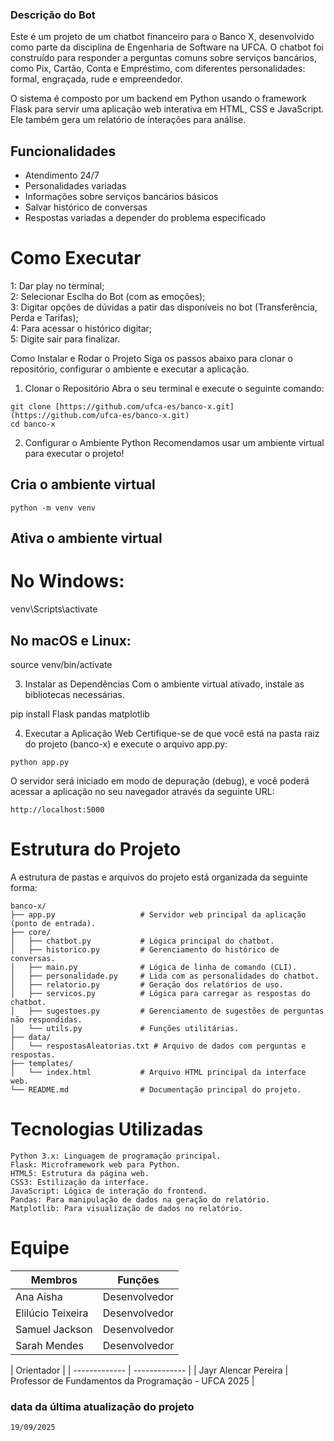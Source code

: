 ### Descrição do Bot
Este é um projeto de um chatbot financeiro para o Banco X, desenvolvido como parte da disciplina de Engenharia de Software na UFCA. O chatbot foi construído para responder a perguntas comuns sobre serviços bancários, como Pix, Cartão, Conta e Empréstimo, com diferentes personalidades: formal, engraçada, rude e empreendedor.

O sistema é composto por um backend em Python usando o framework Flask para servir uma aplicação web interativa em HTML, CSS e JavaScript. Ele também gera um relatório de interações para análise.

## Funcionalidades
- Atendimento 24/7
- Personalidades variadas
- Informações sobre serviços bancários básicos
- Salvar histórico de conversas
- Respostas variadas a depender do problema especificado

# Como Executar

1: Dar play no terminal; <br>
2: Selecionar Esclha do Bot (com as emoções); <br>
3: Digitar opções de dúvidas a patir das disponíveis no bot (Transferência, Perda e Tarifas); <br>
4: Para acessar o histórico digitar; <br>
5: Digite sair para finalizar.

Como Instalar e Rodar o Projeto
Siga os passos abaixo para clonar o repositório, configurar o ambiente e executar a aplicação.

1. Clonar o Repositório
Abra o seu terminal e execute o seguinte comando:
```
git clone [https://github.com/ufca-es/banco-x.git](https://github.com/ufca-es/banco-x.git)
cd banco-x
```
2. Configurar o Ambiente Python
Recomendamos usar um ambiente virtual para executar o projeto!

## Cria o ambiente virtual
```
python -m venv venv
```
## Ativa o ambiente virtual
# No Windows:
venv\Scripts\activate
## No macOS e Linux:
source venv/bin/activate

3. Instalar as Dependências
Com o ambiente virtual ativado, instale as bibliotecas necessárias.

pip install Flask pandas matplotlib

4. Executar a Aplicação Web
Certifique-se de que você está na pasta raiz do projeto (banco-x) e execute o arquivo app.py:
```
python app.py
```
O servidor será iniciado em modo de depuração (debug), e você poderá acessar a aplicação no seu navegador através da seguinte URL:
```
http://localhost:5000
```
# Estrutura do Projeto
A estrutura de pastas e arquivos do projeto está organizada da seguinte forma:

```
banco-x/
├── app.py                   # Servidor web principal da aplicação (ponto de entrada).
├── core/
│   ├── chatbot.py           # Lógica principal do chatbot.
│   ├── historico.py         # Gerenciamento do histórico de conversas.
│   ├── main.py              # Lógica de linha de comando (CLI).
│   ├── personalidade.py     # Lida com as personalidades do chatbot.
│   ├── relatorio.py         # Geração dos relatórios de uso.
│   ├── servicos.py          # Lógica para carregar as respostas do chatbot.
│   ├── sugestoes.py         # Gerenciamento de sugestões de perguntas não respondidas.
│   └── utils.py             # Funções utilitárias.
├── data/
│   └── respostasAleatorias.txt # Arquivo de dados com perguntas e respostas.
├── templates/
│   └── index.html           # Arquivo HTML principal da interface web.
└── README.md                # Documentação principal do projeto.
```

# Tecnologias Utilizadas
```
Python 3.x: Linguagem de programação principal.
Flask: Microframework web para Python.
HTML5: Estrutura da página web.
CSS3: Estilização da interface.
JavaScript: Lógica de interação do frontend.
Pandas: Para manipulação de dados na geração do relatório.
Matplotlib: Para visualização de dados no relatório.
```
# Equipe
| Membros  | Funções |
| ------------- | ------------- |
| Ana Aisha  | Desenvolvedor  |
| Elilúcio Teixeira | Desenvolvedor  |
| Samuel Jackson | Desenvolvedor  |
| Sarah Mendes  | Desenvolvedor  |

| Orientador  |
| ------------- | ------------- |
| Jayr Alencar Pereira  | Professor de Fundamentos da Programação - UFCA 2025  |

### data da última atualização do projeto
```
19/09/2025
```
